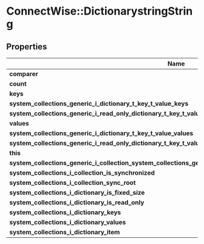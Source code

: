 # ConnectWise::DictionarystringString

## Properties
Name | Type | Description | Notes
------------ | ------------- | ------------- | -------------
**comparer** | [**IEqualityComparerstring**](IEqualityComparerstring.md) |  | [optional] 
**count** | **Integer** |  | [optional] 
**keys** | [**KeyCollection**](KeyCollection.md) |  | [optional] 
**system_collections_generic_i_dictionary_t_key_t_value_keys** | [**ICollectionstring**](ICollectionstring.md) |  | [optional] 
**system_collections_generic_i_read_only_dictionary_t_key_t_value_keys** | **Array&lt;String&gt;** |  | [optional] 
**values** | [**ValueCollection**](ValueCollection.md) |  | [optional] 
**system_collections_generic_i_dictionary_t_key_t_value_values** | [**ICollectionstring**](ICollectionstring.md) |  | [optional] 
**system_collections_generic_i_read_only_dictionary_t_key_t_value_values** | **Array&lt;String&gt;** |  | [optional] 
**this** | **String** |  | [optional] 
**system_collections_generic_i_collection_system_collections_generic_key_value_pair_t_key_t_value_is_read_only** | **BOOLEAN** |  | [optional] 
**system_collections_i_collection_is_synchronized** | **BOOLEAN** |  | [optional] 
**system_collections_i_collection_sync_root** | **String** |  | [optional] 
**system_collections_i_dictionary_is_fixed_size** | **BOOLEAN** |  | [optional] 
**system_collections_i_dictionary_is_read_only** | **BOOLEAN** |  | [optional] 
**system_collections_i_dictionary_keys** | [**ICollection**](ICollection.md) |  | [optional] 
**system_collections_i_dictionary_values** | [**ICollection**](ICollection.md) |  | [optional] 
**system_collections_i_dictionary_item** | **String** |  | [optional] 


